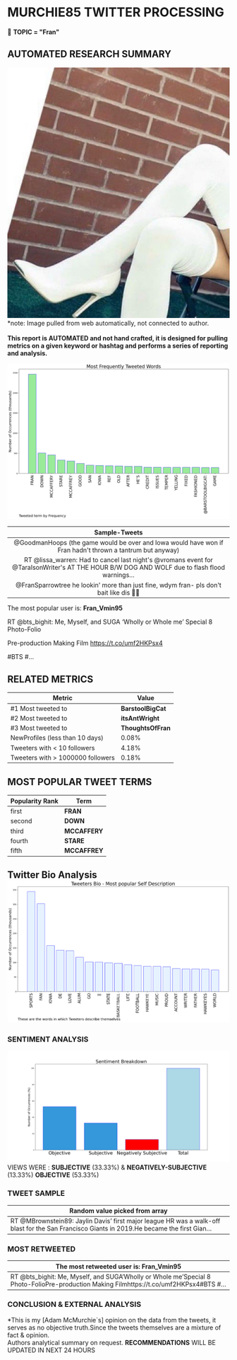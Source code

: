 # MURCHIE85 TWITTER PROCESSING 
&#x1F34E; **TOPIC = "Fran"**

## AUTOMATED RESEARCH SUMMARY

![image](assets/2023-02-25hashtagImage.png)*note: Image pulled from web automatically, not connected to author.
<br></br>
<b> This report is AUTOMATED and not hand crafted, it is designed for pulling metrics on a given keyword or hashtag and performs a series of reporting and analysis.</b>



![image](assets/2023-02-25TWEETS.png)



|                **Sample-Tweets**        |
| :-------------: |
| @GoodmanHoops (the game would be over and Iowa would have won if Fran hadn't thrown a tantrum but anyway) |
| RT @lissa_warren: Had to cancel last night's @vromans event for @TaraIsonWriter's AT THE HOUR B/W DOG AND WOLF due to flash flood warnings… |
| @FranSparrowtree he lookin' more than just fine, wdym fran- pls don't bait like dis 👀😭 |

The most popular user is: **Fran_Vmin95**
<div class="alert alert-block alert-danger"> RT @bts_bighit: Me, Myself, and SUGA
‘Wholly or Whole me’
Special 8 Photo-Folio

Pre-production Making Film
https://t.co/umf2HKPsx4

#BTS #…</div>

## RELATED METRICS<br>
| Metric | Value |
| ------------- | ------------- |
| #1 Most tweeted to  | **BarstoolBigCat** |
| #2 Most tweeted to  | **itsAntWright** |
| #3 Most tweeted to  | **ThoughtsOfFran** |
| NewProfiles (less than 10 days) | 0.08%  |
| Tweeters with < 10 followers  | 4.18%|
| Tweeters with > 1000000 followers  | 0.18%  |



## MOST POPULAR TWEET TERMS 


| Popularity Rank  | Term |
| ------------- | ------------- |
| first  | **FRAN**  |
| second  | **DOWN**  |
| third  | **MCCAFFERY** |
| fourth  | **STARE**  |
| fifth  | **MCCAFFREY**  |


## Twitter Bio Analysis![image](assets/2023-02-25BIO.png)
### SENTIMENT ANALYSIS
![image](assets/2023-02-25sentiment.png)
VIEWS WERE : **SUBJECTIVE**  (33.33%) & **NEGATIVELY-SUBJECTIVE** (13.33%) **OBJECTIVE** (53.33%)

### TWEET SAMPLE 
| Random value picked from array |
| ------------- |
|RT @MBrownstein89: Jaylin Davis’ first major league HR was a walk-off blast for the San Francisco Giants in 2019.He became the first Gian… |

### MOST RETWEETED 

| The most retweeted user is: **Fran_Vmin95**  |
| ------------- |
| RT @bts_bighit: Me, Myself, and SUGA‘Wholly or Whole me’Special 8 Photo-FolioPre-production Making Filmhttps://t.co/umf2HKPsx4#BTS #… |

### CONCLUSION & EXTERNAL ANALYSIS

*This is my [Adam McMurchie`s] opinion on the data from the tweets, it serves as no objective truth.Since the tweets themselves are a mixture of fact & opinion.<br>
Authors analytical summary on request.
**RECOMMENDATIONS** WILL BE UPDATED IN NEXT  24 HOURS <br>